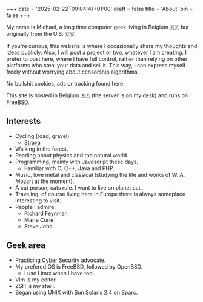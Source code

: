 +++
date = '2025-02-22T09:04:41+01:00'
draft = false
title = 'About'
pin = false
+++

My name is Michael, a long time computer geek living in Belgium 🇧🇪 but originally from the U.S. 🇺🇸

If you're curious, this website is where I occasionally share my thoughts and ideas publicly. Also, I will post a project or two, whatever I am creating. I prefer to post here, where I have full control, rather than relying on other platforms who steal your data and sell it. This way, I can express myself freely without worrying about censorship algorithms.

No bullshit cookies, ads or tracking found here.

This site is hosted in Belgium 🇧🇪 (the server is on my desk) and runs on FreeBSD.

## Interests

- Cycling (road, gravel).
  - [Strava](https://www.strava.com/athletes/mmcvuur)
- Walking in the forest.
- Reading about physics and the natural world.
- Programming, mainly with Javascript these days.
  - Familiar with C, C++, Java and PHP.
- Music, love metal and classical (studying the life and works of W. A. Mozart at the moment).
- A cat person, cats rule. I want to live on planet cat.
- Traveling, of course living here in Europe there is always someplace interesting to visit.
- People I admire:
  - Richard Feynman
  - Marie Curie
  - Steve Jobs

## Geek area

- Practicing Cyber Security advocate.
- My prefered OS is FreeBSD, followed by OpenBSD. 
  - I use Linux when I have too.
- Vim is my editor.
- ZSH is my shell.
- Began using UNIX with Sun Solaris 2.4 on Sparc.

